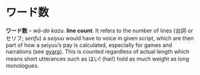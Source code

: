 # ワード数

**ワード数** – _wā-do kazu_. **line count**. It refers to the number of lines (台詞 or セリフ; _serifu_) a _seiyuu_ would have to voice in given script, which are then part of how a seiyuu’s pay is calculated, especially for games and narrations (see [gyara](https://whimsicaltranslations.wordpress.com/seiyuu-subculture-term-glossary/#guarantee)). This is counted regardless of actual length which means short utterances such as はい! (hai!) hold as much weight as long monologues.
